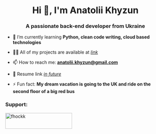 <!--
**Fhockk/Fhockk** is a ✨ _special_ ✨ repository because its `README.md` (this file) appears on your GitHub profile.

Here are some ideas to get you started:

- 🔭 I’m currently working on ...
- 🌱 I’m currently learning ...
- 👯 I’m looking to collaborate on ...
- 🤔 I’m looking for help with ...
- 💬 Ask me about ...
- 📫 How to reach me: ...
- 😄 Pronouns: ...
- ⚡ Fun fact: ...
-->

<h1 align="center">Hi 👋, I'm Anatolii Khyzun</h1>
<h3 align="center">A passionate back-end developer from Ukraine</h3>

- 🌱 I’m currently learning **Python, clean code writing, cloud based technologies**

- 👨‍💻 All of my projects are available at [*link*](https://github.com/Fhockk?tab=repositories)

- 📫 How to reach me: **anatolii.khyzun@gmail.com**

- 📄 Resume link [*in future*](*localhost*)

- ⚡ Fun fact:  **My dream vacation is going to the UK and ride on the second floor of a big red bus**


<h3 align="left">Support:</h3>
<p><a href="https://www.buymeacoffee.com/fhockk"> <img align="left" src="https://cdn.buymeacoffee.com/buttons/v2/default-yellow.png" height="50" width="210" alt="fhockk" /></a></p><br><br>

